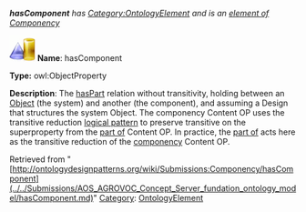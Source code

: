 ___hasComponent__ has [Category:OntologyElement](../../Category/OntologyElement.md "Category:OntologyElement") and is an [element of](../../Property/ElementOf.md "Property:ElementOf") [Componency](../../Submissions/Componency.md "Submissions:Componency")_


  




[![ObjectProperty](../../images/thumb/c/c3/ObjectProperty.gif/45px-ObjectProperty.gif)](../../Image/ObjectProperty.gif.md "ObjectProperty")
__Name__: hasComponent 


__Type:__ owl:ObjectProperty 


__Description__: The  [hasPart](../../Submissions/PartOf/hasPart.md "Submissions:PartOf/hasPart") relation without transitivity, holding between an  [Object](../../Submissions/Object.md "Submissions:Componency/Object") (the system) and another (the component), and assuming a Design that structures the system Object. 
The componency Content OP uses the transitive reduction  [logical pattern](../../Category/LogicalOP.md "Category:LogicalOP") to preserve transitive on the superproperty from the [part of](../../Submissions/PartOf.md "Submissions:PartOf") Content OP. In practice, the [part of](../../Submissions/PartOf.md "Submissions:PartOf") acts here as the transitive reduction of the  [componency](../../Submissions/Componency.md "Submissions:Componency") Content OP. 





Retrieved from "[http://ontologydesignpatterns.org/wiki/Submissions:Componency/hasComponent](../../Submissions/AOS_AGROVOC_Concept_Server_fundation_ontology_model/hasComponent.md)"
 [Category](http://ontologydesignpatterns.org/wiki/Special:Categories "Special:Categories"): [OntologyElement](../../Category/OntologyElement.md "Category:OntologyElement")